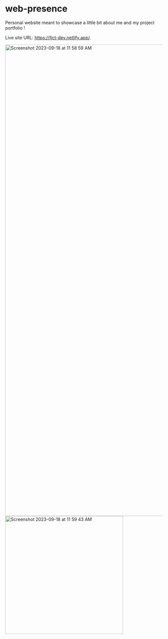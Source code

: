 # web-presence
Personal website meant to showcase a little bit about me and my project portfolio !

Live site URL: https://fjct-dev.netlify.app/.

<img width="1506" alt="Screenshot 2023-09-18 at 11 58 59 AM" src="https://github.com/franky-cast/web-presence/assets/113398924/2224fefb-52fc-45f4-a80e-896a7cf03f48">

<img width="377" alt="Screenshot 2023-09-18 at 11 59 43 AM" src="https://github.com/franky-cast/web-presence/assets/113398924/1562a021-6b7b-4499-9ef2-0a615355b8b2">
